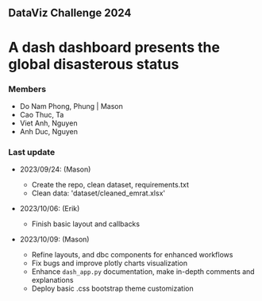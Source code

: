 ## DataViz Challenge 2024
# A dash dashboard presents the global disasterous status


### Members
- Do Nam Phong, Phung | Mason
- Cao Thuc, Ta
- Viet Anh, Nguyen
- Anh Duc, Nguyen


### Last update
* 2023/09/24: (Mason) 
    - Create the repo, clean dataset, requirements.txt
    - Clean data: 'dataset/cleaned_emrat.xlsx'

* 2023/10/06: (Erik)
    - Finish basic layout and callbacks
 
* 2023/10/09: (Mason)
    - Refine layouts, and dbc components for enhanced workflows
    - Fix bugs and improve plotly charts visualization
    - Enhance `dash_app.py` documentation, make in-depth comments and explanations
    - Deploy basic .css bootstrap theme customization
